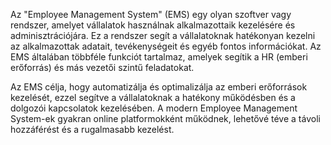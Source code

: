 Az "Employee Management System" (EMS) egy olyan szoftver vagy rendszer, amelyet vállalatok használnak alkalmazottaik kezelésére és adminisztrációjára. 
Ez a rendszer segít a vállalatoknak hatékonyan kezelni az alkalmazottak adatait, tevékenységeit és egyéb fontos információkat. Az EMS általában többféle 
funkciót tartalmaz, amelyek segítik a HR (emberi erőforrás) és más vezetői szintű feladatokat.

Az EMS célja, hogy automatizálja és optimalizálja az emberi erőforrások kezelését, ezzel segítve a vállalatoknak a hatékony működésben és a dolgozói 
kapcsolatok kezelésében. A modern Employee Management System-ek gyakran online platformokként működnek, lehetővé téve a távoli hozzáférést és a rugalmasabb 
kezelést.
